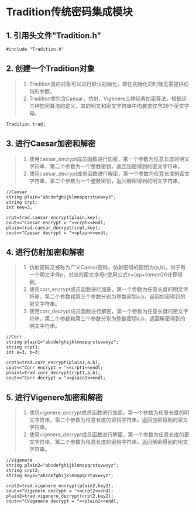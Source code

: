 # Tradition传统密码集成模块

   ## 1. 引用头文件"Tradition.h"
    #include "Tradition.h"

   ## 2. 创建一个Tradition对象
   > 1. Tradition类的对象可以进行默认初始化，即在初始化的时候无需提供任何的参数。
   > 2. Tradition类包含Caesar，仿射，Vigenere三种经典加密算法，根据这三种加密算法的定义，其的明文和密文字符串中均要求仅含26个英文字母。
   
    Tradition trad;
    
   ## 3. 进行Caesar加密和解密
   > 1. 使用caesar_encrypt成员函数进行加密，第一个参数为任意长度的明文字符串，第二个参数为一个整数密钥，返回加密得到的密文字符串。
   > 2. 使用caesar_decrypt成员函数进行解密，第一个参数为任意长度的密文字符串，第二个参数为一个整数密钥，返回解密得到的明文字符串。
   
    //Caesar
    string plain="abcdefghijklmnopqrstuvwxyz";
    string crpt;
    int key=3;
	
    crpt=trad.caesar_encrypt(plain,key);
    cout<<"Caesar encrypt = "<<crpt<<endl;
    plain=trad.caesar_decrypt(crpt,key);
    cout<<"Caesar decrypt = "<<plain<<endl;
 
   ## 4. 进行仿射加密和解密
   > 1. 仿射密码又被称为广义Caesar密码，仿射密码的密钥为(a,b)，对于每一个明文字母p，对应的密文字母c使用公式c=(ap+b)mod26计算得到。
   > 2. 使用corr_encrypt成员函数进行加密，第一个参数为任意长度的明文字符串，第二个参数和第三个参数分别为整数密钥a,b，返回加密得到的密文字符串。
   > 3. 使用corr_decrypt成员函数进行解密，第一个参数为任意长度的密文字符串，第二个参数和第三个参数分别为整数密钥a,b，返回解密得到的明文字符串。
   
    //Corr
    string plain1="abcdefghijklmnopqrstuvwxyz";
    string crpt1;
    int a=3, b=3;
	
    crpt1=trad.corr_encrypt(plain1,a,b);
    cout<<"Corr encrypt = "<<crpt1<<endl;
    plain1=trad.corr_decrypt(crpt1,a,b); 
    cout<<"Corr decrypt = "<<plain1<<endl;
    
   ## 5. 进行Vigenere加密和解密
   > 1. 使用vigenere_encrypt成员函数进行加密，第一个参数为任意长度的明文字符串，第二个参数为任意长度的密钥字符串，返回加密得到的密文字符串。
   > 2. 使用vigenere_decrypt成员函数进行解密，第一个参数为任意长度的密文字符串，第二个参数为任意长度的密钥字符串，返回解密得到的明文字符串。 
    
    //Vigenere
    string plain2="abcdefghijklmnopqrstuvwxyz";
    string crpt2;
    string key2="abcdefghijklmnopqrstuvwxyz";
	
    crpt2=trad.vigenere_encrypt(plain2,key2);
    cout<<"Vigenere encrypt = "<<crpt2<<endl;
    plain2=trad.vigenere_decrypt(crpt2,key2);
    cout<<"CVigenere decrypt = "<<plain2<<endl;
   
  

